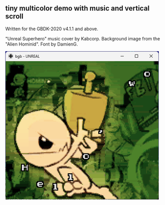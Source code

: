 tiny multicolor demo with music and vertical scroll
---------------------------------------------------

Written for the GBDK-2020 v4.1.1 and above.

"Unreal Superhero" music cover by Kabcorp. Background image from the "Alien Hominid". Font by DamienG.

![example screenshot](/screenshot.png)
